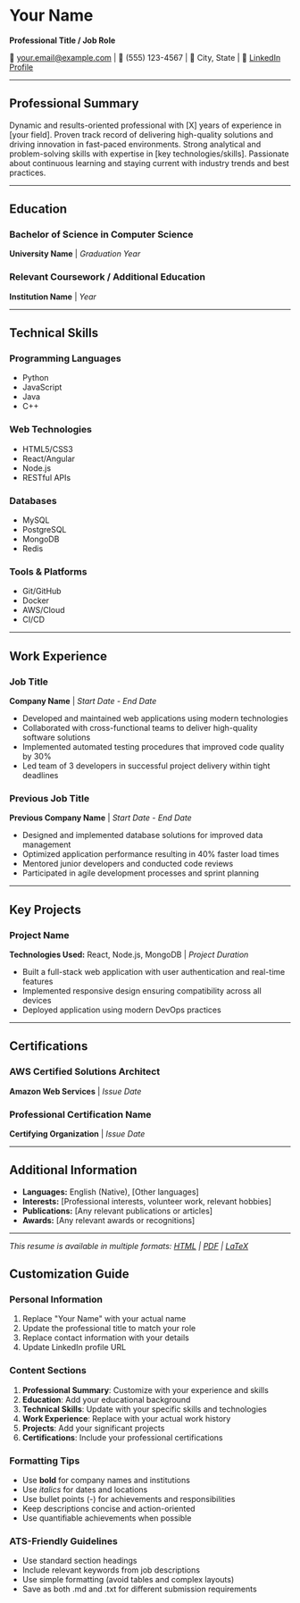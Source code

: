 # Your Name

**Professional Title / Job Role**

📧 your.email@example.com | 📱 (555) 123-4567 | 📍 City, State | 💼 [LinkedIn Profile](https://linkedin.com/in/yourprofile)

---

## Professional Summary

Dynamic and results-oriented professional with [X] years of experience in [your field]. Proven track record of delivering high-quality solutions and driving innovation in fast-paced environments. Strong analytical and problem-solving skills with expertise in [key technologies/skills]. Passionate about continuous learning and staying current with industry trends and best practices.

---

## Education

### Bachelor of Science in Computer Science
**University Name** | *Graduation Year*

### Relevant Coursework / Additional Education
**Institution Name** | *Year*

---

## Technical Skills

### Programming Languages
- Python
- JavaScript
- Java
- C++

### Web Technologies
- HTML5/CSS3
- React/Angular
- Node.js
- RESTful APIs

### Databases
- MySQL
- PostgreSQL
- MongoDB
- Redis

### Tools & Platforms
- Git/GitHub
- Docker
- AWS/Cloud
- CI/CD

---

## Work Experience

### Job Title
**Company Name** | *Start Date - End Date*

- Developed and maintained web applications using modern technologies
- Collaborated with cross-functional teams to deliver high-quality software solutions
- Implemented automated testing procedures that improved code quality by 30%
- Led team of 3 developers in successful project delivery within tight deadlines

### Previous Job Title
**Previous Company Name** | *Start Date - End Date*

- Designed and implemented database solutions for improved data management
- Optimized application performance resulting in 40% faster load times
- Mentored junior developers and conducted code reviews
- Participated in agile development processes and sprint planning

---

## Key Projects

### Project Name
**Technologies Used:** React, Node.js, MongoDB | *Project Duration*

- Built a full-stack web application with user authentication and real-time features
- Implemented responsive design ensuring compatibility across all devices
- Deployed application using modern DevOps practices

---

## Certifications

### AWS Certified Solutions Architect
**Amazon Web Services** | *Issue Date*

### Professional Certification Name
**Certifying Organization** | *Issue Date*

---

## Additional Information

- **Languages:** English (Native), [Other languages]
- **Interests:** [Professional interests, volunteer work, relevant hobbies]
- **Publications:** [Any relevant publications or articles]
- **Awards:** [Any relevant awards or recognitions]

---

*This resume is available in multiple formats: [HTML](./resume.html) | [PDF](./resume.pdf) | [LaTeX](./resume.tex)*

## Customization Guide

### Personal Information
1. Replace "Your Name" with your actual name
2. Update the professional title to match your role
3. Replace contact information with your details
4. Update LinkedIn profile URL

### Content Sections
1. **Professional Summary**: Customize with your experience and skills
2. **Education**: Add your educational background
3. **Technical Skills**: Update with your specific skills and technologies
4. **Work Experience**: Replace with your actual work history
5. **Projects**: Add your significant projects
6. **Certifications**: Include your professional certifications

### Formatting Tips
- Use **bold** for company names and institutions
- Use *italics* for dates and locations
- Use bullet points (-) for achievements and responsibilities
- Keep descriptions concise and action-oriented
- Use quantifiable achievements when possible

### ATS-Friendly Guidelines
- Use standard section headings
- Include relevant keywords from job descriptions
- Use simple formatting (avoid tables and complex layouts)
- Save as both .md and .txt for different submission requirements